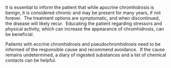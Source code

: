 It is essential to inform the patient that while apocrine chromhidrosis is benign, it is considered chronic and may be present for many years, if not forever.  The treatment options are symptomatic, and when discontinued, the disease will likely recur.  Educating the patient regarding stressors and physical activity, which can increase the appearance of chromhidrosis, can be beneficial.

Patients with eccrine chromhidrosis and pseudochromhidrosis need to be informed of the responsible cause and recommend avoidance.  If the cause remains undetermined, a diary of ingested substances and a list of chemical contacts can be helpful.